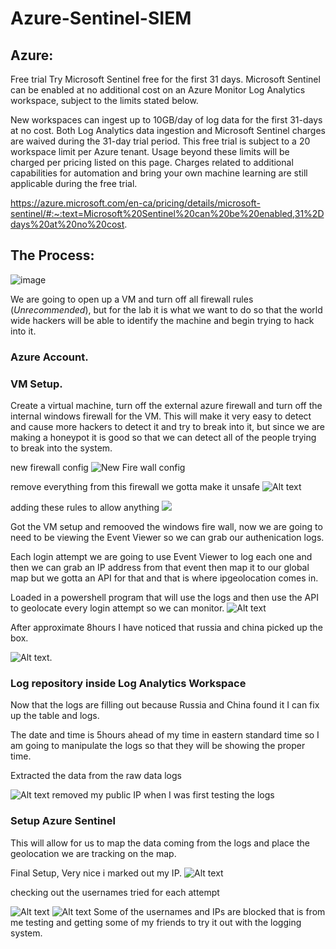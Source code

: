 # Azure-Sentinel-SIEM

## Azure:

Free trial
Try Microsoft Sentinel free for the first 31 days. Microsoft Sentinel can be enabled at no additional cost on an Azure Monitor Log Analytics workspace, subject to the limits stated below.

New workspaces can ingest up to 10GB/day of log data for the first 31-days at no cost. Both Log Analytics data ingestion and Microsoft Sentinel charges are waived during the 31-day trial period. This free trial is subject to a 20 workspace limit per Azure tenant.
Usage beyond these limits will be charged per pricing listed on this page. Charges related to additional capabilities for automation and bring your own machine learning are still applicable during the free trial.

https://azure.microsoft.com/en-ca/pricing/details/microsoft-sentinel/#:~:text=Microsoft%20Sentinel%20can%20be%20enabled,31%2Ddays%20at%20no%20cost.

## The Process:

![image](https://github.com/OGarland001/AWS-Azure-Sentinel-SIEM/assets/90342911/edd5b780-935f-4d33-828c-4313cb9d0cf6)

We are going to open up a VM and turn off all firewall rules (_Unrecommended_), but for the lab it is what we want to do so that the world wide hackers will be able to identify the machine and begin trying to hack into it.

### Azure Account.

### VM Setup.

Create a virtual machine, turn off the external azure firewall and turn off the internal windows firewall for the VM. This will make it very easy to detect and cause more hackers to detect it and try to break into it, but since we are making a honeypot it is good so that we can detect all of the people trying to break into the system.

new firewall config
![New Fire wall config](image.png)

remove everything from this firewall we gotta make it unsafe
![Alt text](image-1.png)

adding these rules to allow anything
![](image-2.png)

Got the VM setup and remooved the windows fire wall, now we are going to need to be viewing the Event Viewer so we can grab our authenication logs.

Each login attempt we are going to use Event Viewer to log each one and then we can grab an IP address from that event then map it to our global map but we gotta an API for that and that is where ipgeolocation comes in.

Loaded in a powershell program that will use the logs and then use the API to geolocate every login attempt so we can monitor.
![Alt text](image-3.png)

After approximate 8hours I have noticed that russia and china picked up the box.

![Alt text](image-4.png).

### Log repository inside Log Analytics Workspace

Now that the logs are filling out because Russia and China found it I can fix up the table and logs.

The date and time is 5hours ahead of my time in eastern standard time so I am going to manipulate the logs so that they will be showing the proper time.

Extracted the data from the raw data logs

![Alt text](image-5.png)
removed my public IP when I was first testing the logs

### Setup Azure Sentinel

This will allow for us to map the data coming from the logs and place the geolocation we are tracking on the map.

Final Setup, Very nice i marked out my IP.
![Alt text](image-6.png)

checking out the usernames tried for each attempt

![Alt text](image-7.png)
![Alt text](image-8.png)
Some of the usernames and IPs are blocked that is from me testing and getting some of my friends to try it out with the logging system.
